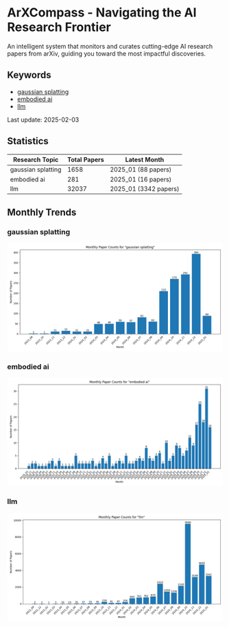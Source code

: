 # ArXCompass - Navigating the AI Research Frontier
An intelligent system that monitors and curates cutting-edge AI research papers from arXiv, guiding you toward the most impactful discoveries.

## Keywords

- [gaussian splatting](gaussian_splatting/)
- [embodied ai](embodied_ai/)
- [llm](llm/)

Last update: 2025-02-03

## Statistics

| Research Topic | Total Papers | Latest Month |
| --- | --- | --- |
| gaussian splatting | 1658 | 2025_01 (88 papers) |
| embodied ai | 281 | 2025_01 (16 papers) |
| llm | 32037 | 2025_01 (3342 papers) |

## Monthly Trends

### gaussian splatting

![Monthly Paper Counts for gaussian splatting](gaussian_splatting/monthly_stats.png)

### embodied ai

![Monthly Paper Counts for embodied ai](embodied_ai/monthly_stats.png)

### llm

![Monthly Paper Counts for llm](llm/monthly_stats.png)


